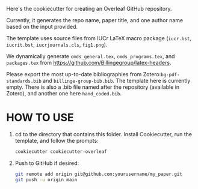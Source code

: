 Here's the cookiecutter for creating an Overleaf GitHub repository.

Currently, it generates the repo name, paper title, and one author name based on the input provided.

The template uses source files from IUCr LaTeX macro package (`iucr.bst`, `iucrit.bst`, `iucrjournals.cls`, `fig1.png`).

We dynamically generate `cmds_general.tex`, `cmds_programs.tex`, and `packages.tex`
from https://github.com/Billingegroup/latex-headers.

Please export the most up-to-date bibliographies from Zotero:`bg-pdf-standards.bib` and `billinge-group-bib.bib`.
The template here is currently empty.
There is also a .bib file named after the repository (available in Zotero), and another one here ``hand_coded.bib``.


# HOW TO USE

1. cd to the directory that contains this folder.
   Install Cookiecutter, run the template, and follow the prompts:

   ```bash
   cookiecutter cookiecutter-overleaf
   ```

2. Push to GitHub if desired:
   ```bash
   git remote add origin git@github.com:yourusername/my_paper.git
   git push -u origin main
   ```

